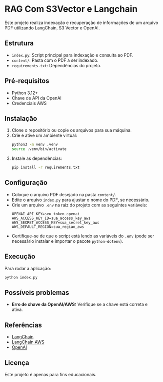 # RAG Com S3Vector e Langchain

Este projeto realiza indexação e recuperação de informações de um arquivo PDF utilizando LangChain, S3 Vector e OpenAI.

## Estrutura
- `index.py`: Script principal para indexação e consulta ao PDF.
- `content/`: Pasta com o PDF a ser indexado.
- `requirements.txt`: Dependências do projeto.

## Pré-requisitos
- Python 3.12+
- Chave de API da OpenAI
- Credenciais AWS

## Instalação
1. Clone o repositório ou copie os arquivos para sua máquina.
2. Crie e ative um ambiente virtual:
   ```bash
   python3 -m venv .venv
   source .venv/bin/activate
   ```
3. Instale as dependências:
   ```bash
   pip install -r requirements.txt
   ```

## Configuração
- Coloque o arquivo PDF desejado na pasta `content/`.
- Edite o arquivo `index.py` para ajustar o nome do PDF, se necessário.
- Crie um arquivo `.env` na raiz do projeto com as seguintes variáveis:
  ```env
  OPENAI_API_KEY=seu_token_openai
  AWS_ACCESS_KEY_ID=sua_access_key_aws
  AWS_SECRET_ACCESS_KEY=sua_secret_key_aws
  AWS_DEFAULT_REGION=sua_regiao_aws
  ```
- Certifique-se de que o script está lendo as variáveis do `.env` (pode ser necessário instalar e importar o pacote `python-dotenv`).

## Execução
Para rodar a aplicação:
```bash
python index.py
```

## Possíveis problemas
- **Erro de chave da OpenAI/AWS:**
  Verifique se a chave está correta e ativa.

## Referências
- [LangChain](https://python.langchain.com/)
- [LangChain AWS](https://pypi.org/project/langchain-aws/)
- [OpenAI](https://platform.openai.com/docs/)

## Licença
Este projeto é apenas para fins educacionais.
